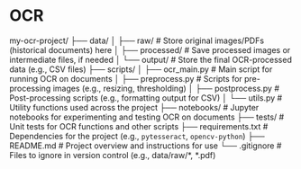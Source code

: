 # OCR

my-ocr-project/
├── data/
│   ├── raw/                # Store original images/PDFs (historical documents) here
│   ├── processed/          # Save processed images or intermediate files, if needed
│   └── output/             # Store the final OCR-processed data (e.g., CSV files)
├── scripts/
│   ├── ocr_main.py         # Main script for running OCR on documents
│   ├── preprocess.py       # Scripts for pre-processing images (e.g., resizing, thresholding)
│   ├── postprocess.py      # Post-processing scripts (e.g., formatting output for CSV)
│   └── utils.py            # Utility functions used across the project
├── notebooks/              # Jupyter notebooks for experimenting and testing OCR on documents
├── tests/                  # Unit tests for OCR functions and other scripts
├── requirements.txt        # Dependencies for the project (e.g., `pytesseract`, `opencv-python`)
├── README.md               # Project overview and instructions for use
└── .gitignore              # Files to ignore in version control (e.g., data/raw/*, *.pdf)
